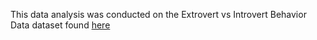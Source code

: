 This data analysis was conducted on the Extrovert vs Introvert Behavior Data dataset found [here](https://www.kaggle.com/datasets/rakeshkapilavai/extrovert-vs-introvert-behavior-data/data)
